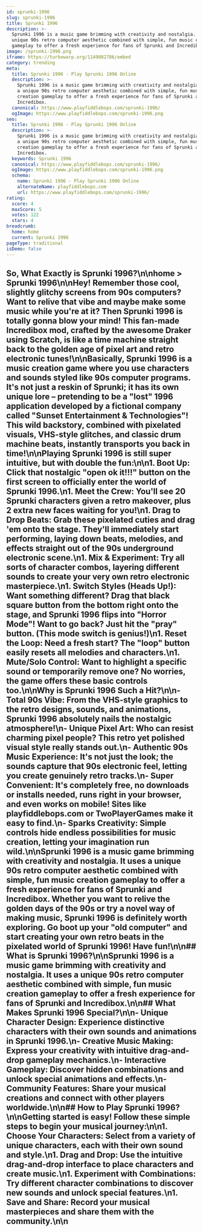 ```yaml
---
id: sprunki-1996
slug: sprunki-1996
title: Sprunki 1996
description: >-
  Sprunki 1996 is a music game brimming with creativity and nostalgia. It uses a
  unique 90s retro computer aesthetic combined with simple, fun music creation
  gameplay to offer a fresh experience for fans of Sprunki and Incredibox.
image: /sprunki-1996.png
iframe: https://turbowarp.org/1149082786/embed
category: trending
meta:
  title: Sprunki 1996 - Play Sprunki 1996 Online
  description: >-
    Sprunki 1996 is a music game brimming with creativity and nostalgia. It uses
    a unique 90s retro computer aesthetic combined with simple, fun music
    creation gameplay to offer a fresh experience for fans of Sprunki and
    Incredibox.
  canonical: https://www.playfiddlebops.com/sprunki-1996/
  ogImage: https://www.playfiddlebops.com/sprunki-1996.png
seo:
  title: Sprunki 1996 - Play Sprunki 1996 Online
  description: >-
    Sprunki 1996 is a music game brimming with creativity and nostalgia. It uses
    a unique 90s retro computer aesthetic combined with simple, fun music
    creation gameplay to offer a fresh experience for fans of Sprunki and
    Incredibox.
  keywords: Sprunki 1996
  canonical: https://www.playfiddlebops.com/sprunki-1996/
  ogImage: https://www.playfiddlebops.com/sprunki-1996.png
  schema:
    name: Sprunki 1996 - Play Sprunki 1996 Online
    alternateName: playfiddlebops.com
    url: https://www.playfiddlebops.com/sprunki-1996/
rating:
  score: 4
  maxScore: 5
  votes: 122
  stars: 4
breadcrumb:
  home: home
  current: Sprunki 1996
pageType: traditional
isDemo: false
---
```


## So, What Exactly is Sprunki 1996?\n\nhome > Sprunki 1996\n\nHey! Remember those cool, slightly glitchy screens from 90s computers? Want to relive that vibe and maybe make some music while you're at it? Then Sprunki 1996 is totally gonna blow your mind! This fan-made Incredibox mod, crafted by the awesome Draker using Scratch, is like a time machine straight back to the golden age of pixel art and retro electronic tunes!\n\nBasically, Sprunki 1996 is a music creation game where you use characters and sounds styled like 90s computer programs. It's not just a reskin of Sprunki; it has its own unique lore – pretending to be a "lost" 1996 application developed by a fictional company called "Sunset Entertainment & Technologies"! This wild backstory, combined with pixelated visuals, VHS-style glitches, and classic drum machine beats, instantly transports you back in time!\n\nPlaying Sprunki 1996 is still super intuitive, but with double the fun:\n\n1. **Boot Up**: Click that nostalgic "open ok it!!!" button on the first screen to officially enter the world of Sprunki 1996.\n1. **Meet the Crew**: You'll see 20 Sprunki characters given a retro makeover, plus 2 extra new faces waiting for you!\n1. **Drag to Drop Beats**: Grab these pixelated cuties and drag 'em onto the stage. They'll immediately start performing, laying down beats, melodies, and effects straight out of the 90s underground electronic scene.\n1. **Mix & Experiment**: Try all sorts of character combos, layering different sounds to create your very own retro electronic masterpiece.\n1. **Switch Styles (Heads Up!)**: Want something different? Drag that black square button from the bottom right onto the stage, and Sprunki 1996 flips into "Horror Mode"! Want to go back? Just hit the "pray" button. (This mode switch is genius!)\n1. **Reset the Loop**: Need a fresh start? The "loop" button easily resets all melodies and characters.\n1. **Mute/Solo Control**: Want to highlight a specific sound or temporarily remove one? No worries, the game offers these basic controls too.\n\nWhy is Sprunki 1996 Such a Hit?\n\n- **Total 90s Vibe**: From the VHS-style graphics to the retro designs, sounds, and animations, Sprunki 1996 absolutely nails the nostalgic atmosphere!\n- **Unique Pixel Art**: Who can resist charming pixel people? This retro yet polished visual style really stands out.\n- **Authentic 90s Music Experience**: It's not just the look; the sounds capture that 90s electronic feel, letting you create genuinely retro tracks.\n- **Super Convenient**: It's completely free, no downloads or installs needed, runs right in your browser, and even works on mobile! Sites like playfiddlebops.com or TwoPlayerGames make it easy to find.\n- **Sparks Creativity**: Simple controls hide endless possibilities for music creation, letting your imagination run wild.\n\nSprunki 1996 is a music game brimming with creativity and nostalgia. It uses a unique 90s retro computer aesthetic combined with simple, fun music creation gameplay to offer a fresh experience for fans of Sprunki and Incredibox. Whether you want to relive the golden days of the 90s or try a novel way of making music, Sprunki 1996 is definitely worth exploring. Go boot up your "old computer" and start creating your own retro beats in the pixelated world of Sprunki 1996! Have fun!\n\n## What is Sprunki 1996?\n\nSprunki 1996 is a music game brimming with creativity and nostalgia. It uses a unique 90s retro computer aesthetic combined with simple, fun music creation gameplay to offer a fresh experience for fans of Sprunki and Incredibox.\n\n## What Makes Sprunki 1996 Special?\n\n- **Unique Character Design**: Experience distinctive characters with their own sounds and animations in Sprunki 1996.\n- **Creative Music Making**: Express your creativity with intuitive drag-and-drop gameplay mechanics.\n- **Interactive Gameplay**: Discover hidden combinations and unlock special animations and effects.\n- **Community Features**: Share your musical creations and connect with other players worldwide.\n\n## How to Play Sprunki 1996?\n\nGetting started is easy! Follow these simple steps to begin your musical journey:\n\n1. **Choose Your Characters**: Select from a variety of unique characters, each with their own sound and style.\n1. **Drag and Drop**: Use the intuitive drag-and-drop interface to place characters and create music.\n1. **Experiment with Combinations**: Try different character combinations to discover new sounds and unlock special features.\n1. **Save and Share**: Record your musical masterpieces and share them with the community.\n\n